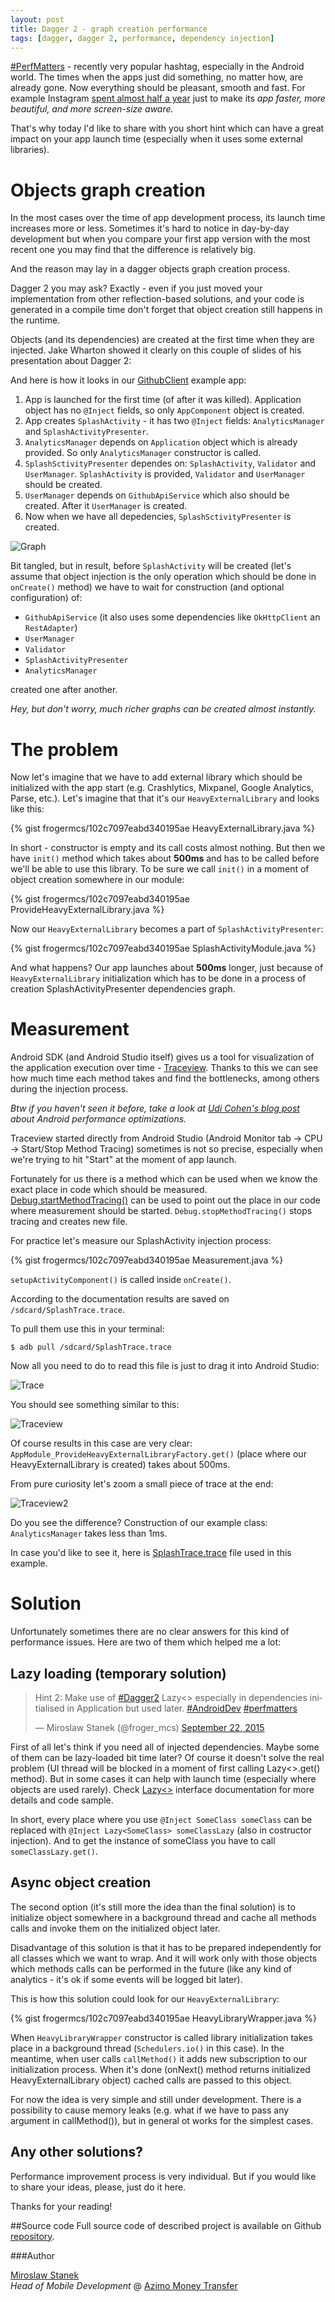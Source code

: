```yaml
---
layout: post
title: Dagger 2 - graph creation performance
tags: [dagger, dagger 2, performance, dependency injection]
---
```


[#PerfMatters] - recently very popular hashtag, especially in the Android world. The times when the apps just did something, no matter how, are already gone. Now everything should be pleasant, smooth and fast. For example Instagram [spent almost half a year] just to make its *app faster, more beautiful, and more screen-size aware.* 

That's why today I'd like to share with you short hint which can have a great impact on your app launch time (especially when it uses some external libraries).

# Objects graph creation

In the most cases over the time of app development process, its launch time increases more or less. Sometimes it's hard to notice in day-by-day development but when you compare your first app version with the most recent one you may find that the difference is relatively big.

And the reason may lay in a dagger objects graph creation process.

Dagger 2 you may ask? Exactly - even if you just moved your implementation from other reflection-based solutions, and your code is generated in a compile time don't forget that object creation still happens in the runtime. 

Objects (and its dependencies) are created at the first time when they are injected. Jake Wharton showed it clearly on this couple of slides of his presentation about Dagger 2:

<script async class="speakerdeck-embed" data-slide="92" data-id="3b298de04edb0132348e6661b83ad9a0" data-ratio="1.77777777777778" src="//speakerdeck.com/assets/embed.js"></script>

And here is how it looks in our [GithubClient] example app:

1. App is launched for the first time (of after it was killed). Application object has no `@Inject` fields, so only `AppComponent` object is created.
2. App creates `SplashActivity` - it has two `@Inject` fields: `AnalyticsManager` and `SplashActivityPresenter`.
3. `AnalyticsManager` depends on `Application` object which is already provided. So only `AnalyticsManager` constructor is called.
4. `SplashSctivityPresenter` dependes on: `SplashActivity`, `Validator` and `UserManager`. `SplashActivity` is provided, `Validator` and `UserManager` should be created.
5. `UserManager` depends on `GithubApiService` which also should be created. After it `UserManager` is created.
6. Now when we have all depedencies, `SplashSctivityPresenter` is created.

![Graph](/images/18/graph.png "Graph")

Bit tangled, but in result, before `SplashActivity` will be created (let's assume that object injection is the only operation which should be done in `onCreate()` method) we have to wait for construction (and optional configuration) of:

- `GithubApiService` (it also uses some dependencies like `OkHttpClient` an `RestAdapter`)
- `UserManager`
- `Validator`
- `SplashActivityPresenter`
- `AnalyticsManager`

created one after another. 

*Hey, but don't worry, much richer graphs can be created almost instantly.*

# The problem

Now let's imagine that we have to add external library which should be initialized with the app start (e.g. Crashlytics, Mixpanel, Google Analytics, Parse, etc.). Let's imagine that that it's our `HeavyExternalLibrary` and looks like this:

{% gist frogermcs/102c7097eabd340195ae HeavyExternalLibrary.java %}

In short - constructor is empty and its call costs almost nothing. But then we have `init()` method which takes about **500ms** and has to be called before we'll be able to use this library. To be sure we call `init()` in a moment of object creation somewhere in our module:

{% gist frogermcs/102c7097eabd340195ae ProvideHeavyExternalLibrary.java %}

Now our `HeavyExternalLibrary` becomes a part of `SplashActivityPresenter`:

{% gist frogermcs/102c7097eabd340195ae SplashActivityModule.java %}

And what happens? Our app launches about **500ms** longer, just because of `HeavyExternalLibrary` initialization which has to be done in a process of creation SplashActivityPresenter dependencies graph. 

# Measurement

Android SDK (and Android Studio itself) gives us a tool for visualization of the application execution over time - [Traceview]. Thanks to this we can see how much time each method takes and find the bottlenecks, among others during the injection process. 

*Btw if you haven't seen it before, take a look at [Udi Cohen's blog post] about Android performance optimizations.*

Traceview started directly from Android Studio (Android Monitor tab -> CPU -> Start/Stop Method Tracing) sometimes is not so precise, especially when we're trying to hit "Start" at the moment of app launch.

Fortunately for us there is a method which can be used when we know the exact place in code which should be measured. [Debug.startMethodTracing()] can be used to point out the place in our code where measurement should be started. `Debug.stopMethodTracing()` stops tracing and creates new file.

For practice let's measure our SplashActivity injection process:

{% gist frogermcs/102c7097eabd340195ae Measurement.java %}

`setupActivityComponent()` is called inside `onCreate()`.

According to the documentation results are saved on `/sdcard/SplashTrace.trace`.

To pull them use this in your terminal:

`$ adb pull /sdcard/SplashTrace.trace`

Now all you need to do to read this file is just to drag it into Android Studio:

![Trace](/images/18/trace.png "Trace")

You should see something similar to this:

![Traceview](/images/18/traceview.png "Traceview")

Of course results in this case are very clear: `AppModule_ProvideHeavyExternalLibraryFactory.get()` (place where our HeavyExternalLibrary is created) takes about 500ms. 

From pure curiosity let's zoom a small piece of trace at the end:

![Traceview2](/images/18/traceview2.png "Traceview2")

Do you see the difference? Construction of our example class: `AnalyticsManager` takes less than 1ms. 

In case you'd like to see it, here is [SplashTrace.trace] file used in this example.

# Solution

Unfortunately sometimes there are no clear answers for this kind of performance issues. Here are two of them which helped me a lot:

## Lazy loading (temporary solution)

<blockquote class="twitter-tweet" lang="en"><p lang="en" dir="ltr">Hint 2: Make use of <a href="https://twitter.com/hashtag/Dagger2?src=hash">#Dagger2</a> Lazy&lt;&gt; especially in dependencies initialised in Application but used later. <a href="https://twitter.com/hashtag/AndroidDev?src=hash">#AndroidDev</a> <a href="https://twitter.com/hashtag/perfmatters?src=hash">#perfmatters</a></p>&mdash; Miroslaw Stanek (@froger_mcs) <a href="https://twitter.com/froger_mcs/status/646323343851917312">September 22, 2015</a></blockquote>
<script async src="//platform.twitter.com/widgets.js" charset="utf-8"></script>

First of all let's think if you need all of injected dependencies. Maybe some of them can be lazy-loaded bit time later? Of course it doesn't solve the real problem (UI thread will be blocked in a moment of first calling Lazy<>.get() method). But in some cases it can help with launch time (especially where objects are used rarely). Check [Lazy<>] interface documentation for more details and code sample.

In short, every place where you use `@Inject SomeClass someClass` can be replaced with `@Inject Lazy<SomeClass> someClassLazy` (also in costructor injection). And to get the instance of someClass you have to call `someClassLazy.get()`.

## Async object creation

The second option (it's still more the idea than the final solution) is to initialize object somewhere in a background thread and cache all methods calls and invoke them on the initialized object later.

Disadvantage of this solution is that it has to be prepared independently for all classes which we want to wrap. And it will work only with those objects which methods calls can be performed in the future (like any kind of analytics - it's ok if some events will be logged bit later).

This is how this solution could look for our `HeavyExternalLibrary`:

{% gist frogermcs/102c7097eabd340195ae HeavyLibraryWrapper.java %}

When `HeavyLibraryWrapper` constructor is called library initialization takes place in a background thread (`Schedulers.io()` in this case). In the meantime, when user calls `callMethod()` it adds new subscription to our initialization process. When it's done (onNext() method returns initialized HeavyExternalLibrary object) cached calls are passed to this object.

For now the idea is very simple and still under development. There is a possibility to cause memory leaks (e.g. what if we have to pass any argument in callMethod()), but in general ot works for the simplest cases.

## Any other solutions?

Performance improvement process is very individual. But if you would like to share your ideas, please, just do it here. 

Thanks for your reading!

##Source code
Full source code of described project is available on Github [repository].

###Author

[Miroslaw Stanek]  
*Head of Mobile Development* @ [Azimo Money Transfer]

[SplashTrace.trace]:https://github.com/frogermcs/frogermcs.github.io/raw/master/files/18/SplashTrace.trace
[#PerfMatters]:https://twitter.com/search?q=%23perfmatters
[spent almost half a year]:http://instagram-engineering.tumblr.com/post/97740520316/betterandroid
[Traceview]:http://tools.android.com/tips/traceview
[Udi Cohen's blog post]:http://blog.udinic.com/2015/09/15/speed-up-your-app/
[Debug.startMethodTracing()]:http://developer.android.com/reference/android/os/Debug.html#startMethodTracing(java.lang.String)
[Lazy<>]:http://google.github.io/dagger/api/2.0/dagger/Lazy.html
[Miroslaw Stanek]:http://about.me/froger_mcs
[Azimo Money Transfer]:https://azimo.com
[GithubClient]:https://github.com/frogermcs/GithubClient
[repository]:https://github.com/frogermcs/GithubClient
